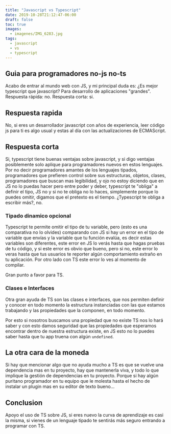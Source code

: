 ```yaml
---
title: "Javascript vs Typescript"
date: 2019-10-28T21:12:47-06:00
draft: false
toc: true
images:
  - imagenes/IMG_6283.jpg
tags: 
  - javascript
  - vs
  - typescript
---
```


## Guia para programadores no-js no-ts

Acabo de entrar al mundo web con JS, y mi principal duda es: ¿Es mejor typescript que javascript? Para desarrollo de aplicaciones "grandes". Respuesta rápida: no. Respuesta corta: si.

## Respuesta rapida

No, si eres un desarrollador javascript con años de experiencia, leer código js para ti es algo usual y estas al día con las actualizaciones de ECMAScript.

## Respuesta corta

Si, typescript tiene buenas ventajas sobre javascript, y si digo ventajas posiblemente solo aplique para programadores nuevos en estos lenguajes. Por no decir programadores amantes de los lenguajes tipados, programadores que prefieren control sobre sus estructuras, objetos, clases, programadores que buscan mas legibilidad, y ojo no estoy diciendo que en JS no lo puedas hacer pero entre poder y deber, typescript te "obliga" a definir el tipo, JS no y si no te obliga no lo haces, simplemente porque lo puedes omitir, digamos que el pretexto es el tiempo. ¿Typescript te obliga a escribir más?, no.

### Tipado dinamico opcional

Typescript te permite omitir el tipo de tu variable, pero (esto es una comparativa no lo olvides) comparando con JS si hay un error en el tipo de variable que envías y la variable que tu función evalúa, es decir estas variables son diferentes, este error en JS lo verás hasta que hagas pruebas de tu código, y si este error es obvio que bueno, pero si no, este error lo veras hasta que tus usuarios te reporter algún comportamiento extraño en tu aplicación. Por otro lado con TS este error lo ves al momento de compilar.

Gran punto a favor para TS.

### Clases e Interfaces

Otra gran ayuda de TS son las clases e interfaces, que nos permiten definir y conocer en todo momento la estructura instanciadas con las que estamos trabajando y las propiedades que la componen, en todo momento.

Por esto si nosotros buscamos una propiedad que no existe TS nos lo hará saber y con esto damos seguridad que las propiedades que esperamos encontrar dentro de nuestra estructura existe, en JS esto no lo puedes saber hasta que tu app truena con algún `undefined`.

## La otra cara de la moneda

Si hay que mencionar algo que no ayuda mucho a TS es que se vuelve una dependencia mas en tu proyecto, hay que mantenerla viva, y todo lo que implique la gestión de dependencias en tu proyecto. Porque si hay algún puritano programador en tu equipo que le molesta hasta el hecho de instalar un plugin mas en su editor de texto bueno...

## Conclusion

Apoyo el uso de TS sobre JS, si eres nuevo la curva de aprendizaje es casi la misma, si vienes de un lenguaje tipado te sentirás más seguro entrando a programar con TS.
